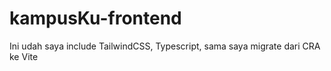 # kampusKu-frontend

Ini udah saya include TailwindCSS, Typescript, sama saya migrate dari CRA ke Vite
